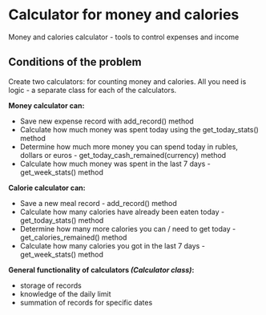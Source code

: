 # Calculator for money and calories
Money and calories calculator - tools to control expenses and income

## Conditions of the problem

Create two calculators: for counting money and calories. All you need is logic - a separate class for each of the calculators.

__Money calculator can:__

* Save new expense record with add_record() method
* Calculate how much money was spent today using the get_today_stats() method
* Determine how much more money you can spend today in rubles, dollars or euros - get_today_cash_remained(currency) method
* Calculate how much money was spent in the last 7 days - get_week_stats() method

__Calorie calculator can:__

* Save a new meal record - add_record() method
* Calculate how many calories have already been eaten today - get_today_stats() method
* Determine how many more calories you can / need to get today - get_calories_remained() method
* Calculate how many calories you got in the last 7 days - get_week_stats() method

__General functionality of calculators ***(Calculator class)***:__

* storage of records
* knowledge of the daily limit
* summation of records for specific dates
